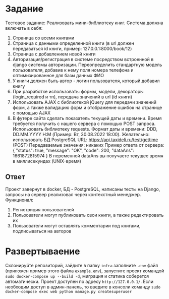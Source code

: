 # Задание
Тестовое задание:
Реализовать мини-библиотеку книг. Система должна включать в себя:
1. Страница со всеми книгами
2. Страница с данными определенной книги (в url должен передаваться id книги, пример: 127.0.0.1:8000/book/12)
3. Страница с добавлением новой книги
4. Авторизация/регистрация в системе посредством встроенной в django системы авторизации. Переопределить стандартную модель пользователя, добавив к нему поля номера телефона и оптимизированное для базы данных ФИО
5. У книги должен быть автор - логин пользователя, который добавил книгу
6. При разработке использовать: формы, модели, декораторы (login_required и тп), передача значений в url (id книги)
7. Использовать AJAX с библиотекой jQuery для передачи значений форм, а также валидацию форм и отображение ошибок на странице с помощью AJAX
8. В футере сайта сделать показатель текущей даты и времени. Время требуется получить с нашего сервера с помощью POST запроса. Использовать библиотеку requests. Формат даты и времени: DDD, DD.MM.YYYY H:M (Пример: Вт, 30.08.2022 18:00).
Желательно: использовать БД PostgreSQL
URL: https://api.taxideli.ru/test/gettime (POST)
Передаваемые значения: никаких
Пример ответа от сервера:
{
"status": true,
"message": "OK",
"code": 200,
"dataAns": 1661872815974
}
В переменной dataAns вы получаете текущее время в миллисекундах (UNIX-время)

## Ответ
Проект завернут в docker, БД - PostgreSQL, написаны тесты на Django, запросы на сервер реализовал через контекстный менеджер. 
Функционал: 
1. Регистриция пользователей 
2. Пользователи могут публиковать свои книги, а также редактировать их 
3. Пользователи могут оставлять комментарии под книгами, подписываться на авторов 

# Развертываение 

Склонируйте репозиторий, зайдите в папку `infra` заполните `.env` файл (приложен пример этого файла `example.env`), запустите проект командой `sudo docker-compose up --build -d`, миграция и статика соберется автоматически. Проект доступен по адресу `http://127.0.0.1/`.
Если необходим доступ в админ-панель, то введите в консоли команду `sudo docker-compose exec web python manage.py createsuperuser`
